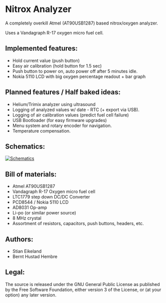 # Nitrox Analyzer

A completely overkill Atmel (AT90USB1287) based nitrox/oxygen analyzer.

Uses a Vandagraph R-17 oxygen micro fuel cell.

## Implemented features:

- Hold current value (push button)
- Easy air calibration (hold button for 1.5 sec)
- Push button to power on, auto power off after 5 minutes idle.
- Nokia 5110 LCD with big oxygen percentage readout + bar graph

## Planned features / Half baked ideas:

- Helium/Trimix analyzer using ultrasound
- Logging of analyzed values w/ date - RTC (+ export via USB).
- Logging of air calibration values (predict fuel cell failure)
- USB Bootloader (for easy firmware upgrades)
- Menu system and rotary encoder for navigation.
- Temperature compensation.

## Schematics:

[![Schematics][schematic-small]][schematic]

## Bill of materials:

- Atmel AT90USB1287
- Vandagraph R-17 Oxygen micro fuel cell
- LTC1779 step down DC/DC Converter
- PCD8544 / Nokia 5110 LCD
- AD8031 Op-amp
- Li-po (or similar power source)
- 8 MHz crystal
- Assortment of resistors, capacitors, push buttons, headers, etc.

## Authors:

- Stian Eikeland
- Bernt Hustad Hembre

## Legal:
The source is released under the GNU General Public License as published by the Free Software Foundation, either version 3 of the License, or (at your option) any later version.

[schematic]: http://s3.tadkom.net/nitrox/nitrox-schematic.png
[schematic-small]: http://s3.tadkom.net/nitrox/nitrox-schematic-small.png (Schematics)